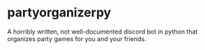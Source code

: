 # partyorganizerpy
A horribly written, not well-documented discord bot in python that organizes party games for you and your friends.
